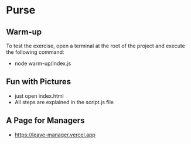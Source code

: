 # Purse

## Warm-up

To test the exercise, open a terminal at the root of the project and execute the following command:

- node warm-up/index.js

## Fun with Pictures

- just open index.html
- All steps are explained in the script.js file

## A Page for Managers
- https://leave-manager.vercel.app